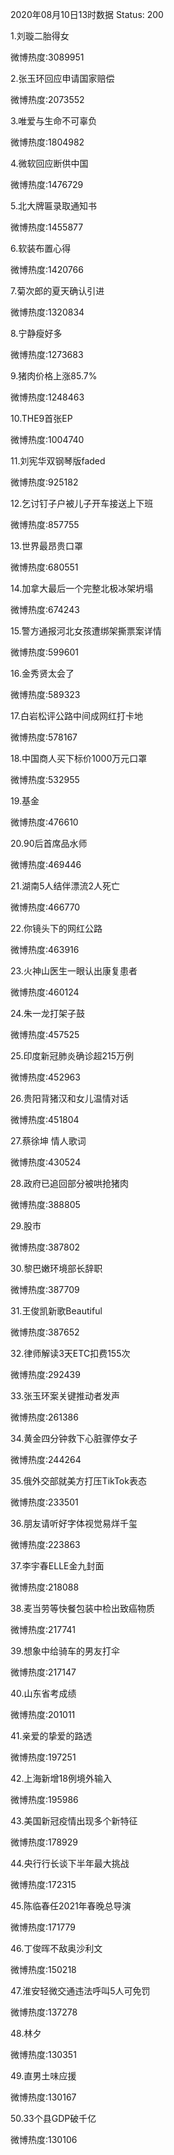 2020年08月10日13时数据
Status: 200

1.刘璇二胎得女

微博热度:3089951

2.张玉环回应申请国家赔偿

微博热度:2073552

3.唯爱与生命不可辜负

微博热度:1804982

4.微软回应断供中国

微博热度:1476729

5.北大牌匾录取通知书

微博热度:1455877

6.软装布置心得

微博热度:1420766

7.菊次郎的夏天确认引进

微博热度:1320834

8.宁静瘦好多

微博热度:1273683

9.猪肉价格上涨85.7%

微博热度:1248463

10.THE9首张EP

微博热度:1004740

11.刘宪华双钢琴版faded

微博热度:925182

12.乞讨钉子户被儿子开车接送上下班

微博热度:857755

13.世界最昂贵口罩

微博热度:680551

14.加拿大最后一个完整北极冰架坍塌

微博热度:674243

15.警方通报河北女孩遭绑架撕票案详情

微博热度:599601

16.金秀贤太会了

微博热度:589323

17.白岩松评公路中间成网红打卡地

微博热度:578167

18.中国商人买下标价1000万元口罩

微博热度:532955

19.基金

微博热度:476610

20.90后首席品水师

微博热度:469446

21.湖南5人结伴漂流2人死亡

微博热度:466770

22.你镜头下的网红公路

微博热度:463916

23.火神山医生一眼认出康复患者

微博热度:460124

24.朱一龙打架子鼓

微博热度:457525

25.印度新冠肺炎确诊超215万例

微博热度:452963

26.贵阳背猪汉和女儿温情对话

微博热度:451804

27.蔡徐坤 情人歌词

微博热度:430524

28.政府已追回部分被哄抢猪肉

微博热度:388805

29.股市

微博热度:387802

30.黎巴嫩环境部长辞职

微博热度:387709

31.王俊凯新歌Beautiful

微博热度:387652

32.律师解读3天ETC扣费155次

微博热度:292439

33.张玉环案关键推动者发声

微博热度:261386

34.黄金四分钟救下心脏骤停女子

微博热度:244264

35.俄外交部就美方打压TikTok表态

微博热度:233501

36.朋友请听好字体视觉易烊千玺

微博热度:223863

37.李宇春ELLE金九封面

微博热度:218088

38.麦当劳等快餐包装中检出致癌物质

微博热度:217741

39.想象中给骑车的男友打伞

微博热度:217147

40.山东省考成绩

微博热度:201011

41.亲爱的挚爱的路透

微博热度:197251

42.上海新增18例境外输入

微博热度:195986

43.美国新冠疫情出现多个新特征

微博热度:178929

44.央行行长谈下半年最大挑战

微博热度:172315

45.陈临春任2021年春晚总导演

微博热度:171779

46.丁俊晖不敌奥沙利文

微博热度:150218

47.淮安轻微交通违法呼叫5人可免罚

微博热度:137278

48.林夕

微博热度:130351

49.直男土味应援

微博热度:130167

50.33个县GDP破千亿

微博热度:130106


